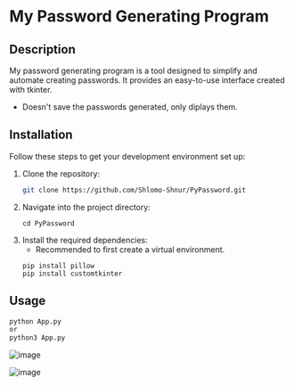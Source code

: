 # My Password Generating Program

## Description
My password generating program is a tool designed to simplify and automate creating passwords. It provides an easy-to-use interface created with tkinter.
* Doesn't save the passwords generated, only diplays them.

## Installation
Follow these steps to get your development environment set up:

1. Clone the repository:
   ```bash
   git clone https://github.com/Shlomo-Shnur/PyPassword.git
2. Navigate into the project directory:
   ```
   cd PyPassword
3. Install the required dependencies:
   * Recommended to first create a virtual environment.
   ```
   pip install pillow
   pip install customtkinter

## Usage
  ```bash
  python App.py
  or
  python3 App.py
  ```

![image](https://github.com/user-attachments/assets/bd17a0cb-faa3-499c-9c85-ec457a9f74f4)


![image](https://github.com/user-attachments/assets/43c22bf9-bc30-464b-a480-b9563f735922)
